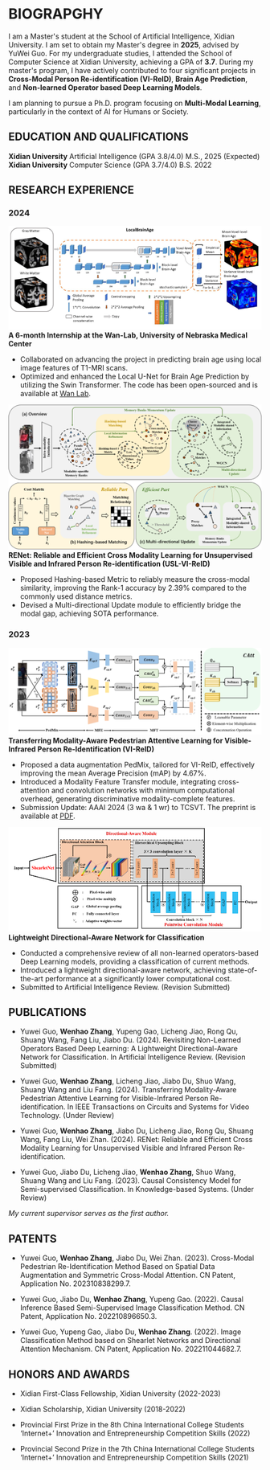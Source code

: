 # BIOGRAPGHY

I am a Master's student at the School of Artificial Intelligence, Xidian University. I am set to obtain my Master's degree in **2025**, advised by YuWei Guo. For my undergraduate studies, I attended the School of Computer Science at Xidian University, achieving a GPA of **3.7**. During my master's program, I have actively contributed to four significant projects in **Cross-Modal Person Re-identification (VI-ReID)**, **Brain Age Prediction**, and **Non-learned Operator based Deep Learning Models**. 

I am planning to pursue a Ph.D. program focusing on **Multi-Modal Learning**, particularly in the context of AI for Humans or Society.


## EDUCATION AND QUALIFICATIONS

**Xidian University**    Artificial Intelligence (GPA 3.8/4.0)    M.S., 2025 (Expected)
**Xidian University**    Computer Science        (GPA 3.7/4.0)    B.S. 2022  

## RESEARCH EXPERIENCE

### 2024

![6-mon](imgs/6-mons.png) **A 6-month Internship at the Wan-Lab, University of Nebraska Medical Center**
- Collaborated on advancing the project in predicting brain age using local image features of T1-MRI scans.
- Optimized and enhanced the Local U-Net for Brain Age Prediction by utilizing the Swin Transformer. The code has been open-sourced and is available at [Wan Lab](https://github.com/wan-mlab/Swin-U-NET).

![renet](imgs/Renet.png) **RENet: Reliable and Efficient Cross Modality Learning for Unsupervised Visible and Infrared Person Re-identification (USL-VI-ReID)**
- Proposed Hashing-based Metric to reliably measure the cross-modal similarity, improving the Rank-1 accuracy by 2.39% compared to the commonly used distance metrics.
- Devised a Multi-directional Update module to efficiently bridge the modal gap, achieving SOTA performance.

### 2023

![tran](imgs/tran.png) **Transferring Modality-Aware Pedestrian Attentive Learning for Visible-Infrared Person Re-Identification (VI-ReID)**
- Proposed a data augmentation PedMix, tailored for VI-ReID, effectively improving the mean Average Precision (mAP) by 4.67%.
- Introduced a Modality Feature Transfer module, integrating cross-attention and convolution networks with minimum computational overhead, generating discriminative modality-complete features.
- Submission Update: AAAI 2024 (3 wa & 1 wr) to TCSVT. The preprint is available at [PDF](https://arxiv.org/abs/2312.07021).

 ![ldan](imgs/ldan.png) **Lightweight Directional-Aware Network for Classification**
- Conducted a comprehensive review of all non-learned operators-based Deep Learning models, providing a classification of current methods.
- Introduced a lightweight directional-aware network, achieving state-of-the-art performance at a significantly lower computational cost.
- Submitted to Artificial Intelligence Review. (Revision Submitted)

## PUBLICATIONS

- Yuwei Guo, **Wenhao Zhang**, Yupeng Gao, Licheng Jiao, Rong Qu, Shuang Wang, Fang Liu, Jiabo Du. (2024). Revisiting Non-Learned Operators Based Deep Learning: A Lightweight Directional-Aware Network for Classification. In Artificial Intelligence Review. (Revision Submitted)
  
- Yuwei Guo, **Wenhao Zhang**, Licheng Jiao, Jiabo Du, Shuo Wang, Shuang Wang and Liu Fang. (2024). Transferring Modality-Aware Pedestrian Attentive Learning for Visible-Infrared Person Re-identification. In IEEE Transactions on Circuits and Systems for Video Technology. (Under Review)
  
- Yuwei Guo, **Wenhao Zhang**, Jiabo Du, Licheng Jiao, Rong Qu, Shuang Wang, Fang Liu, Wei Zhan. (2024). RENet: Reliable and Efficient Cross Modality Learning for Unsupervised Visible and Infrared Person Re-identification.
  
- Yuwei Guo, Jiabo Du, Licheng Jiao, **Wenhao Zhang**, Shuo Wang, Shuang Wang and Liu Fang. (2023). Causal Consistency Model for Semi-supervised Classification. In Knowledge-based Systems. (Under Review)

*My current supervisor serves as the first author.*

## PATENTS

- Yuwei Guo, **Wenhao Zhang**, Jiabo Du, Wei Zhan. (2023). Cross-Modal Pedestrian Re-Identification Method Based on Spatial Data Augmentation and Symmetric Cross-Modal Attention. CN Patent, Application No. 202310838299.7.
  
- Yuwei Guo, Jiabo Du, **Wenhao Zhang**, Yupeng Gao. (2022). Causal Inference Based Semi-Supervised Image Classification Method. CN Patent, Application No. 202210896650.3.
  
- Yuwei Guo, Yupeng Gao, Jiabo Du, **Wenhao Zhang**. (2022). Image Classification Method based on Shearlet Networks and Directional Attention Mechanism. CN Patent, Application No. 202211044682.7.

## HONORS AND AWARDS
- Xidian First-Class Fellowship, Xidian University (2022-2023)
  
- Xidian Scholarship, Xidian University (2018-2022)
  
- Provincial First Prize in the 8th China International College Students ‘Internet+’ Innovation and Entrepreneurship Competition Skills (2022)
  
- Provincial Second Prize in the 7th China International College Students ‘Internet+’ Innovation and Entrepreneurship Competition Skills (2021)
